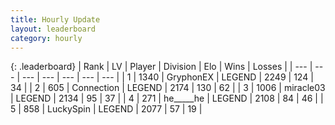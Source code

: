 ```yaml
---
title: Hourly Update
layout: leaderboard
category: hourly
---
```


{: .leaderboard}
| Rank | LV | Player | Division | Elo | Wins | Losses |
| --- | --- | --- | --- | --- | --- | --- |
| <span data-change="0">1</span> | 1340 | <span title="ID: 315148">GryphonEX</span> | LEGEND | <span data-change="0">2249</span> | <span data-change="0">124</span> | <span data-change="0">34</span> |
| <span data-change="0">2</span> | 605 | <span title="ID: 539711">Connection</span> | LEGEND | <span data-change="7">2174</span> | <span data-change="2">130</span> | <span data-change="0">62</span> |
| <span data-change="0">3</span> | 1006 | <span title="ID: 416373">miracle03</span> | LEGEND | <span data-change="0">2134</span> | <span data-change="0">95</span> | <span data-change="0">37</span> |
| <span data-change="0">4</span> | 271 | <span title="ID: 405067">he_____he</span> | LEGEND | <span data-change="0">2108</span> | <span data-change="0">84</span> | <span data-change="0">46</span> |
| <span data-change="0">5</span> | 858 | <span title="ID: 498412">LuckySpin</span> | LEGEND | <span data-change="0">2077</span> | <span data-change="0">57</span> | <span data-change="0">19</span> |